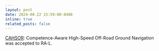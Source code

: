 ```yaml
---
layout: post
date: 2024-08-22 15:59:00-0400
inline: true
related_posts: false
---
```


[CAHSOR](https://arxiv.org/abs/2402.07065): Competence-Aware High-Speed Off-Road Ground Navigation was accepted to RA-L. 